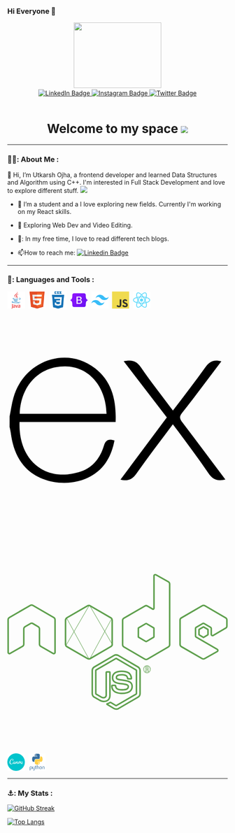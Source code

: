 ### Hi Everyone 👋

<div id="header" align="center">
  <img src="https://i.pinimg.com/originals/02/74/20/0274207612d515f49012c87803a9e631.gif" width="200" height="150"/>
</div>
<div id="badges" align="center">
  <a href="https://www.linkedin.com/in/utkarsh-ojha-b0404925b/">
    <img src="https://img.shields.io/badge/LinkedIn-blue?style=for-the-badge&logo=linkedin&logoColor=white" alt="LinkedIn Badge"/>
  </a>
  <a href="https://www.instagram.com/im_utkarshojha/">
    <img src="https://img.shields.io/badge/Instagram-red?style=for-the-badge&logo=instagram&logoColor=white" alt="Instagram Badge"/>
  </a>
  <a href="https://x.com/UtkarshOjha0827?t=5V8YrZ4VI5ewrGIKoF8YOQ&s=09">
    <img src="https://img.shields.io/badge/Twitter-blue?style=for-the-badge&logo=twitter&logoColor=white" alt="Twitter Badge"/>
   </a><br>
  <img src="https://komarev.com/ghpvc/?Vishwajeet Kumar=Vishwajeet-Kumar-Patel&style=flat-square&color=blue" alt=""/>
</div>

<h1 align="center">
  Welcome to my space
  <img src="[https://media.giphy.com/media/hvRJCLFzcasrR4ia7z/giphy.gif]" width="30px"/>
</h1>


<hr>

### 👨‍💻: About Me :
👋 Hi, I’m Utkarsh Ojha, a frontend developer and learned Data Structures and Algorithm using C++. I'm interested in Full Stack Development and love to explore different stuff.
<img src="https://media.giphy.com/media/WUlplcMpOCEmTGBtBW/giphy.gif" width="30">
<br>
- :telescope: I’m a student and a I love exploring new fields. Currently I'm working on my React skills.

- :seedling: Exploring Web Dev and Video Editing.

- 🏏: In my free time, I love to read different tech blogs.

- :mailbox:How to reach me: [![Linkedin Badge](https://img.shields.io/badge/-linkedIn-blue?style=flat&logo=linkedin&logoColor=white)](https://www.linkedin.com/in/utkarsh-ojha-b0404925b/)


---

### 🧰: Languages and Tools :

<div>
  <img src="https://github.com/devicons/devicon/blob/master/icons/java/java-original-wordmark.svg" title="Java" alt="Java" width="40" height="40"/>&nbsp;
  <img src="https://github.com/devicons/devicon/blob/master/icons/html5/html5-original.svg" title="HTML5" alt="HTML" width="40" height="40"/>&nbsp;
  <img src="https://github.com/devicons/devicon/blob/master/icons/css3/css3-plain-wordmark.svg"  title="CSS3" alt="CSS" width="40" height="40"/>&nbsp;
  <img src="https://github.com/devicons/devicon/blob/master/icons/bootstrap/bootstrap-original.svg" title="Bootstarp" alt="bootstrap" width="40" height="40"/>&nbsp;
  <img src="https://github.com/devicons/devicon/blob/master/icons/tailwindcss/tailwindcss-original.svg" title="Tailwind" alt="Tailwind" width="40" height="40"/>&nbsp;
  <img src="https://github.com/devicons/devicon/blob/master/icons/javascript/javascript-original.svg" title="JavaScript" alt="JavaScript" width="40" height="40">&nbsp;
  <img src="https://github.com/devicons/devicon/blob/master/icons/react/react-original.svg" title="react" alt="React" width="40" height="40"/>&nbsp;
  <svg xmlns="http://www.w3.org/2000/svg" viewBox="0 0 128 128"><path d="M126.67 98.44c-4.56 1.16-7.38.05-9.91-3.75-5.68-8.51-11.95-16.63-18-24.9-.78-1.07-1.59-2.12-2.6-3.45C89 76 81.85 85.2 75.14 94.77c-2.4 3.42-4.92 4.91-9.4 3.7l26.92-36.13L67.6 29.71c4.31-.84 7.29-.41 9.93 3.45 5.83 8.52 12.26 16.63 18.67 25.21 6.45-8.55 12.8-16.67 18.8-25.11 2.41-3.42 5-4.72 9.33-3.46-3.28 4.35-6.49 8.63-9.72 12.88-4.36 5.73-8.64 11.53-13.16 17.14-1.61 2-1.35 3.3.09 5.19C109.9 76 118.16 87.1 126.67 98.44zM1.33 61.74c.72-3.61 1.2-7.29 2.2-10.83 6-21.43 30.6-30.34 47.5-17.06C60.93 41.64 63.39 52.62 62.9 65H7.1c-.84 22.21 15.15 35.62 35.53 28.78 7.15-2.4 11.36-8 13.47-15 1.07-3.51 2.84-4.06 6.14-3.06-1.69 8.76-5.52 16.08-13.52 20.66-12 6.86-29.13 4.64-38.14-4.89C5.26 85.89 3 78.92 2 71.39c-.15-1.2-.46-2.38-.7-3.57q.03-3.04.03-6.08zm5.87-1.49h50.43c-.33-16.06-10.33-27.47-24-27.57-15-.12-25.78 11.02-26.43 27.57z"/></svg>
  <svg xmlns="http://www.w3.org/2000/svg" viewBox="0 0 128 128"><path fill="#5fa04e" d="M85.92 24.492a1.151 1.151 0 0 0-.568.147.447.447 0 0 0-.008.004c-.36.21-.587.591-.596 1.007a.447.447 0 0 0 0 .01v18.797c0 .013-.02.041-.047.068-.024.007-.05.013-.072 0l-3.033-1.754a.447.447 0 0 0 0-.001 1.927 1.927 0 0 0-1.914 0 .447.447 0 0 0-.002.001l-12.176 7.083-.002.001-.004.002a1.917 1.917 0 0 0-.97 1.653.447.447 0 0 0 0 .004v14.138c0 .682.373 1.319.97 1.66l.004.002.002.002 12.178 7.08a.447.447 0 0 0 .004.002 1.92 1.92 0 0 0 1.908 0 .447.447 0 0 0 .004-.002l12.177-7.08.002-.002c.6-.34.975-.977.975-1.662V30.404c0-.706-.376-1.352-.977-1.691l-7.27-4.074a.447.447 0 0 0-.017-.01 1.277 1.277 0 0 0-.566-.137h-.002zm-.008.893a.447.447 0 0 0 .002 0c.06 0 .12.017.172.043l7.252 4.064c.319.18.521.52.521.912v35.248c0 .355-.202.704-.521.885a.447.447 0 0 0-.006.002l-12.18 7.084a1.03 1.03 0 0 1-1.023 0l-12.182-7.084a.447.447 0 0 0-.006-.002 1.036 1.036 0 0 1-.521-.885V51.518c.003-.367.201-.705.521-.885a.447.447 0 0 0 .006-.004l12.182-7.082a1.024 1.024 0 0 1 1.021 0v-.002l3.045 1.76a.447.447 0 0 0 .01.008.993.993 0 0 0 .941 0 .447.447 0 0 0 .036-.024c.284-.19.46-.504.46-.832V25.67a.303.303 0 0 1 .149-.254.259.259 0 0 1 .121-.031zm-71.875 16.75c-.34 0-.635.117-.88.258a.447.447 0 0 0 0 .002L.972 49.45A1.93 1.93 0 0 0 0 51.137l.03 18.968c0 .412.217.802.6 1.01a1.09 1.09 0 0 0 1.183 0l-.024.016 7.24-4.162.004-.002c.6-.34.969-.978.969-1.66V56.43c0-.356.201-.703.521-.883a.447.447 0 0 0 .006-.004l3.075-1.793a.447.447 0 0 0 .013-.008.93.93 0 0 1 .508-.135c.193 0 .359.049.457.12a.447.447 0 0 0 .037.023l3.074 1.793a.447.447 0 0 0 .006.002c.318.18.522.53.522.885v8.877c0 .683.37 1.318.966 1.658l7.172 4.156c.368.233.836.226 1.207 0 .368-.208.603-.595.6-1.02V51.138c0-.684-.373-1.32-.97-1.66l-.005-.002-12.15-7.08a.447.447 0 0 0-.014-.008 2.199 2.199 0 0 0-.828-.25.447.447 0 0 0-.043-.002h-.119zm99.961.209a1.91 1.91 0 0 0-.95.254.447.447 0 0 0-.003.002l-12.182 7.078h-.002l-.004.002a1.916 1.916 0 0 0-.964 1.66v14.14c0 .684.37 1.323.97 1.663l12.096 6.937a1.87 1.87 0 0 0 1.885-.002h.002l7.316-4.098c.375-.206.606-.602.604-1.029a1.167 1.167 0 0 0-.602-1.025l-12.234-7.08h.004a.307.307 0 0 1-.155-.26v-4.418a.447.447 0 0 0 0-.002.447.447 0 0 0 0-.002.447.447 0 0 0 0-.002.266.266 0 0 1 .14-.238.447.447 0 0 0 .01-.004l3.825-2.197a.447.447 0 0 0 .016-.01.25.25 0 0 1 .27 0 .447.447 0 0 0 .015.01l3.818 2.197a.313.313 0 0 1 .154.26v3.459c0 .415.219.806.606 1.013.37.223.834.232 1.199 0l7.227-4.242a1.9 1.9 0 0 0 .94-1.666v-3.433a1.94 1.94 0 0 0-.935-1.655.447.447 0 0 0-.005-.004L114.96 42.6a.447.447 0 0 0-.004 0 1.938 1.938 0 0 0-.953-.256.447.447 0 0 0-.002 0h-.004zm-66.615.049v.002h-.002a1.743 1.743 0 0 0-.291.015 1.41 1.41 0 0 0-.565.207l-.007.006a1.797 1.797 0 0 0-.16.041L34.304 49.65a.447.447 0 0 0-.075.094l-.117.069.016.029a1.558 1.558 0 0 0-.533.607c-.019.033-.029.068-.045.102-.012.027-.024.054-.033.082a1.744 1.744 0 0 0-.155.715V65.42c0 .254.073.487.172.709.043.112.095.22.16.32l-.035.059.055.066a1.672 1.672 0 0 0 .002.002.447.447 0 0 0 .004.047c.154.194.333.341.517.453a.447.447 0 0 0 .01.004l12.156 7.025c.24.14.506.201.776.225.1.015.203.024.304.016l.008.015.088-.013.008-.002a.447.447 0 0 0 .031.015 2.36 2.36 0 0 0 .676-.213.447.447 0 0 0 .023-.013l12.125-7.057a.447.447 0 0 0 .002 0c.25-.146.448-.35.61-.578.123-.166.218-.351.279-.545.001-.004.005-.007.006-.012.005-.017.02-.03.025-.047a.447.447 0 0 0-.023-.318c.005-.053.013-.101.013-.158V51.34c0-.07-.032-.128-.044-.194a1.65 1.65 0 0 0-.362-.982l-.002-.002.01-.017-.049-.065-.004-.004a.447.447 0 0 0-.011-.02 1.35 1.35 0 0 0-.034-.027 1.033 1.033 0 0 0-.267-.218 1.35 1.35 0 0 0-.178-.145l-6.047-3.498-6.049-3.516a.447.447 0 0 0-.005-.004 1.926 1.926 0 0 0-.583-.21l-.005-.006-.016-.002a.447.447 0 0 0-.004-.004 2.26 2.26 0 0 0-.035-.004 2.26 2.26 0 0 0-.002 0c-.027-.004-.055-.004-.082-.008a1.285 1.285 0 0 0-.033-.004 2.26 2.26 0 0 0-.17-.017zm-33.346.632h.082c.17.017.335.068.485.149l12.14 7.074a.447.447 0 0 0 .004.004c.32.181.525.529.525.885v18.968a.447.447 0 0 0 0 .004.272.272 0 0 1-.142.243.447.447 0 0 0-.026.013.25.25 0 0 1-.27 0 .447.447 0 0 0-.013-.008l-7.185-4.164a.447.447 0 0 0-.004-.002 1.033 1.033 0 0 1-.52-.884V56.43c0-.683-.372-1.32-.97-1.66l-.002-.002-3.07-1.79.036.024c-.305-.219-.658-.285-.982-.285a1.83 1.83 0 0 0-.984.27l-3.055 1.779-.004.002-.004.002c-.598.34-.969.977-.969 1.66v8.877c0 .357-.2.702-.517.882a.447.447 0 0 0-.004.002l-7.244 4.164a.447.447 0 0 0-.024.016.204.204 0 0 1-.226 0 .447.447 0 0 0-.045-.027c-.056-.03-.127-.14-.127-.239l-.03-18.968a.447.447 0 0 0 0-.002.447.447 0 0 0 0-.002 1.034 1.034 0 0 1 .524-.906.447.447 0 0 0 .002-.002l12.184-7.059v.002a.957.957 0 0 1 .435-.143zm99.965.21a.447.447 0 0 0 .002 0c.179 0 .354.048.51.138l12.09 7.049c.296.18.503.534.503.889v3.439a.447.447 0 0 0 0 .006c.005.363-.184.7-.498.883a.447.447 0 0 0-.002 0l-7.24 4.25a.447.447 0 0 0-.012.007.252.252 0 0 1-.271 0 .447.447 0 0 0-.04-.023c-.054-.027-.124-.136-.124-.234v-3.471a.447.447 0 0 0 0-.002.447.447 0 0 0 0-.002.447.447 0 0 0 0-.002.447.447 0 0 0 0-.002.447.447 0 0 0 0-.002.447.447 0 0 0 0-.002 1.2 1.2 0 0 0-.598-1.01.447.447 0 0 0-.002-.001l-3.804-2.19a1.15 1.15 0 0 0-1.223 0l-3.81 2.19.01-.004a1.164 1.164 0 0 0-.604 1.033v4.418a.447.447 0 0 0 0 .008 1.2 1.2 0 0 0 .591 1.015.447.447 0 0 0 .004 0l12.243 7.086a.447.447 0 0 0 .007.006.27.27 0 0 1 .143.24.447.447 0 0 0 0 .01.27.27 0 0 1-.143.24.447.447 0 0 0-.004.002l-7.33 4.104a.447.447 0 0 0-.007.004.968.968 0 0 1-.985 0 .447.447 0 0 0-.004-.002l-12.097-6.94a.447.447 0 0 0-.004-.002 1.026 1.026 0 0 1-.518-.88V51.34c0-.36.2-.705.518-.885a.447.447 0 0 0 .006-.004l12.185-7.08c.163-.093.335-.137.508-.137zm-66.57.058c.037.004.073.007.113.014a.447.447 0 0 0 .012.01.99.99 0 0 1 .316.113l.22.129 8.35 14.373-8.297 15.27-.253.148c-.11.056-.267.1-.397.125a.447.447 0 0 0-.021-.01.956.956 0 0 1-.215-.045l-8.387-15.39 8.559-14.737zm-.317.053-8.38 14.427-3.987-7.308a.997.997 0 0 1 .006-.01l.01-.006a.447.447 0 0 0 .076-.074l11.982-6.95a.447.447 0 0 0 .016-.009.901.901 0 0 1 .277-.07zm1.412.463 5.391 3.13a.447.447 0 0 0 .002 0l6.076 3.514a.447.447 0 0 0 .027.018c.063.03.117.074.159.129l-.01-.116a.447.447 0 0 0 .02.162c.046.054.075.12.11.182l-3.72 6.848-8.055-13.867zm-13.922 6.908 3.983 7.306-4.318 7.438a1.062 1.062 0 0 1-.014-.04v-14.08a.447.447 0 0 0 0-.001.447.447 0 0 0 0-.002.447.447 0 0 0 0-.002.447.447 0 0 0 0-.002.447.447 0 0 0 0-.002.997.997 0 0 1 .35-.615zm25.817.412c.016.07.04.14.04.213v13.013l-3.733-6.427 3.693-6.8zm20.219 1.773a.87.87 0 0 0-.389.09.447.447 0 0 0-.025.016l-4.145 2.416c-.268.138-.418.446-.418.715v4.857c0 .27.092.556.422.72l4.14 2.417a.447.447 0 0 0 .03.013.878.878 0 0 0 .765 0 .447.447 0 0 0 .03-.013l4.14-2.416c.278-.14.422-.454.422-.72V56.14c0-.268-.099-.555-.422-.717l-4.138-2.416a.447.447 0 0 0-.024-.012.855.855 0 0 0-.388-.094zm0 .899 4.08 2.38v4.778l-4.08 2.38-4.084-2.38v-4.78l4.084-2.378zm33.316 1.068a.703.703 0 0 0-.39.12l-2.305 1.343a.447.447 0 0 0-.01.008.744.744 0 0 0-.354.642v2.715c0 .258.153.51.34.633a.447.447 0 0 0 .024.014l2.308 1.345a.709.709 0 0 0 .78 0l2.306-1.345a.447.447 0 0 0 .012-.008.755.755 0 0 0 .352-.64v-2.717a.748.748 0 0 0-.358-.637.447.447 0 0 0-.008-.006l-2.304-1.35a.703.703 0 0 0-.375-.109.447.447 0 0 0-.018-.008zm.004.926 2.168 1.267v2.555l-2.168 1.266-2.168-1.266V57.06l2.168-1.264zM56.59 58.182l3.873 6.666v.574c0 .055-.007.115-.018.182a.447.447 0 0 0 .018.097c-.094.242-.255.48-.47.608l-11.434 6.654 8.03-14.781zm-17.863.097 8.214 15.075a.956.956 0 0 1-.087-.02.447.447 0 0 0-.004 0l-12.157-7.023.01.003c-.067-.04-.124-.1-.182-.156a.447.447 0 0 0-.06-.125 1.062 1.062 0 0 1-.088-.26l4.354-7.494zM63.22 71.14c-.494 0-.987.116-1.42.359a.447.447 0 0 0-.006.006l-11.469 6.682a2.888 2.888 0 0 0-1.428 2.494v13.33c0 1.026.542 1.982 1.428 2.498a.447.447 0 0 0 .002.002l3.018 1.732a.447.447 0 0 0 .025.016c1.503.74 2.18.765 2.84.765 1.17 0 2.158-.372 2.83-1.091.674-.72 1.01-1.747 1.01-2.971V81.81a.447.447 0 0 0 0-.002.447.447 0 0 0 0-.002.447.447 0 0 0 0-.002.806.806 0 0 0-.781-.791.447.447 0 0 0-.01 0h-1.465a.447.447 0 0 0-.008 0 .805.805 0 0 0-.785.79.447.447 0 0 0 0 .007v13.156c0 .35-.188.703-.52.892-.33.188-.837.25-1.586-.132h-.001l-3.065-1.782V80.69l11.365-6.591L74.56 80.69v13.252l-11.366 6.621-2.855-1.72h-.002c-.18-.12-.487-.225-.781-.03l.023-.015c-.8.46-.868.49-1.639.748-.05.016-.124.04-.214.09a.566.566 0 0 0-.297.357c-.062.218.042.446.15.565.105.115.227.196.387.285l.006.004.006.004 3.81 2.279a.447.447 0 0 0 .018.01c.43.232.908.367 1.418.367.51 0 .988-.127 1.377-.29a.447.447 0 0 0 .052-.028l11.469-6.68a.447.447 0 0 0 .002 0 2.896 2.896 0 0 0 1.426-2.502V80.68c0-1.025-.543-1.98-1.428-2.494l-11.469-6.68a.447.447 0 0 0-.01-.008 2.921 2.921 0 0 0-1.42-.36h-.003zm.004.892a.447.447 0 0 0 .004 0c.345-.002.684.084.986.25l11.459 6.676c.607.353.984 1.013.984 1.723v13.33a.447.447 0 0 0 0 .002 1.996 1.996 0 0 1-.986 1.724l-11.426 6.657a2.797 2.797 0 0 1-1.021.222c-.351 0-.676-.092-.993-.263h-.002l-3.59-2.15a7.32 7.32 0 0 0 1.27-.575l2.88 1.734a.447.447 0 0 0 .032.018c.25.125.516.16.795-.027l11.42-6.653c.28-.14.416-.454.416-.719V80.65c0-.265-.146-.577-.416-.716l-11.443-6.635a.447.447 0 0 0-.026-.016c-.25-.125-.516-.158-.795.028l-11.441 6.634.023-.011c-.325.166-.416.452-.416.716v13.332c0 .264.084.551.418.72l3.11 1.808a.447.447 0 0 0 .02.011c.944.483 1.816.47 2.439.116s.967-1.01.967-1.672V81.906h1.265v13.057c0 1.06-.283 1.84-.767 2.357-.484.517-1.193.81-2.178.81-.66 0-1.021.024-2.443-.677h-.004l-2.99-1.719h-.003a2.002 2.002 0 0 1-.984-1.724V80.68c0-.71.374-1.365.986-1.723l11.463-6.678c.285-.16.635-.248.987-.248zm17.904 5.557a2.312 2.312 0 0 0 0 4.621 2.312 2.312 0 0 0 0-4.621zm0 .197a2.114 2.114 0 1 1 0 4.229 2.114 2.114 0 0 1 0-4.229zm.002.15a1.96 1.96 0 0 0-1.95 1.964 1.96 1.96 0 0 0 1.95 1.963c1.078 0 1.95-.879 1.95-1.963a1.958 1.958 0 0 0-1.95-1.964zm0 .198c.968 0 1.752.79 1.752 1.767 0 .977-.784 1.764-1.752 1.764a1.756 1.756 0 0 1-1.75-1.764c0-.978.782-1.767 1.75-1.767zm-.836.422a.1.1 0 0 0-.1.1V81.2a.1.1 0 0 0 .1.1h.49a.1.1 0 0 0 .1-.1v-.91h.334c.075 0 .105.013.119.025.014.01.029.036.04.096v.002l.003.03.01.08.029.24c.022.177.043.377.043.41a.1.1 0 0 0 .098.1h.515a.1.1 0 0 0 .09-.145 1.413 1.413 0 0 1-.059-.27c-.017-.12-.031-.255-.046-.359-.014-.16-.024-.308-.092-.436-.036-.067-.14-.084-.215-.124.06-.028.112-.034.17-.088.114-.105.195-.277.195-.528 0-.362-.175-.579-.383-.674-.207-.096-.437-.091-.58-.091l-.861-.002zm.1.199.761.002c.143 0 .345.001.498.072.153.07.268.19.268.494 0 .21-.06.312-.135.381a.693.693 0 0 1-.258.133.1.1 0 0 0 .024.191c.15.012.201.054.24.13.04.073.057.199.07.357a.1.1 0 0 0 0 .006c.014.098.03.237.047.367.01.073.03.124.045.185h-.305a7.212 7.212 0 0 0-.033-.336l-.03-.238a12.337 12.337 0 0 1-.009-.08c0-.01-.003-.02-.004-.025a.1.1 0 0 0-.002-.022.347.347 0 0 0-.107-.209c-.065-.054-.15-.07-.246-.07h-.434a.1.1 0 0 0-.1.097v.91h-.292l.002-2.345zm.332.207a.1.1 0 0 0-.098.1v.693a.1.1 0 0 0 .098.1h.402a.466.466 0 0 0 .385-.17.459.459 0 0 0 .088-.278c0-.195-.076-.327-.182-.388s-.22-.057-.291-.057h-.402zm.1.197h.302c.073 0 .147.006.191.031.045.027.084.066.084.217a.282.282 0 0 1-.049.158c-.036.05-.091.09-.226.09h-.303v-.496zM66.358 80.61c-1.7 0-3.1.355-4.103 1.07-1.003.715-1.576 1.812-1.576 3.108 0 1.374.597 2.379 1.586 2.97.99.594 2.315.838 3.904 1 1.862.186 2.846.431 3.277.651.215.111.285.196.32.266.037.069.051.156.051.316 0 .531-.139.783-.582 1.02-.443.237-1.249.385-2.422.385-1.486 0-2.33-.2-2.779-.495-.446-.295-.607-.695-.715-1.41l.004.067c0-.416-.392-.735-.76-.735H61.07a.447.447 0 0 0-.004 0 .8.8 0 0 0-.787.793c0 1.062.29 2.28 1.287 3.205.997.926 2.64 1.52 5.223 1.52 1.87 0 3.388-.365 4.47-1.12 1.085-.753 1.694-1.923 1.694-3.318 0-1.343-.513-2.339-1.484-2.945-.971-.605-2.322-.877-4.106-1.111-1.774-.23-2.753-.425-3.19-.61-.218-.092-.279-.16-.308-.209-.029-.047-.05-.124-.05-.3 0-.28.03-.493.316-.715.286-.222.928-.457 2.197-.457 1.146 0 1.882.14 2.324.398.442.26.674.634.832 1.361a.447.447 0 0 0 .002.008c.08.342.382.59.733.604a.447.447 0 0 0 .017 0h1.524c.28 0 .436-.133.547-.242a.447.447 0 0 0 .05-.063.92.92 0 0 0 .166-.51.447.447 0 0 0 0-.045c-.122-1.478-.7-2.647-1.753-3.392-1.054-.744-2.52-1.065-4.41-1.065zm0 .893c1.788 0 3.066.315 3.895.9.8.567 1.225 1.404 1.35 2.631h-1.282c-.196-.814-.567-1.467-1.218-1.85-.68-.397-1.565-.52-2.776-.52-1.373 0-2.212.23-2.744.642-.533.413-.66 1.007-.66 1.422 0 .243.026.512.178.763.152.252.404.434.724.569.64.27 1.63.44 3.422.671 1.748.23 3 .52 3.746.987.746.465 1.067 1.042 1.067 2.185 0 1.15-.439 1.978-1.309 2.584-.871.605-2.213.963-3.963.963-2.447 0-3.835-.563-4.613-1.285-.75-.696-.973-1.576-.99-2.45h1.277c.13.779.406 1.486 1.08 1.93.703.465 1.711.643 3.271.643 1.241 0 2.164-.125 2.842-.488.68-.363 1.055-1.04 1.055-1.809 0-.217-.02-.477-.154-.734-.135-.257-.376-.476-.703-.643-.654-.336-1.694-.554-3.596-.744-1.543-.157-2.762-.417-3.533-.879-.772-.462-1.153-1.06-1.153-2.203 0-1.047.407-1.815 1.201-2.38.794-.566 2.01-.905 3.586-.905z"/></svg>
  <img src="https://github.com/devicons/devicon/blob/master/icons/canva/canva-original.svg" title='canvas' alt='canvas' width='40' height='40'/>&nbsp;
  <img src="https://github.com/devicons/devicon/blob/master/icons/python/python-original-wordmark.svg" alt='python' width='40' height='40'/>&nbsp;
</div>

---

### ⚓: My Stats :

[![GitHub Streak](http://github-readme-streak-stats.herokuapp.com?user=Utkarsh-ojha08&theme=dark)](https://git.io/streak-stats)

[![Top Langs](https://github-readme-stats.vercel.app/api/top-langs/?username=Utkarsh-ojha08&layout=compact&theme=vision-friendly-dark)](https://github.com/anuraghazra/github-readme-stats)

###
<!--- 👋 Hi, I’m@Utkarsh Ojha
- 👀 I’m interested in learning new stuff and exploring arious field
-  I’m currently working on front-end devolpent.
-  I’m looking to collaborate on projects related to Java and Front End Development.
-  How to reach me ...
   twitter handle : @UtkarshOjha0827
   linkedin :  utkarsh-ojha-b0404925b
--->
<!---
Utkarsh-ojha08 is a ✨ special ✨ repository because its `README.md` (this file) appears on your GitHub profile.
You can click the Preview link to take a look at your changes.
--->

<!--
**Utkarsh-ojha08** is a ✨ _special_ ✨ repository because its `README.md` (this file) appears on your GitHub profile.

Here are some ideas to get you started:

- 🔭 I’m currently working on ...
- 🌱 I’m currently learning ...
- 👯 I’m looking to collaborate on ...
- 🤔 I’m looking for help with ...
- 💬 Ask me about ...
- 📫 How to reach me: ...
- 😄 Pronouns: ...
- ⚡ Fun fact: ...
  <img src="https://img.shields.io/static/v1?message=LinkedIn&logo=linkedin&label=&color=0077B5&logoColor=white&labelColor=&style=for-the-badge" height="35" alt="linkedin logo"  />
  <img src="https://img.shields.io/static/v1?message=Twitter&logo=twitter&label=&color=1DA1F2&logoColor=white&labelColor=&style=for-the-badge" height="35" alt="twitter logo"  />
</div>

###
